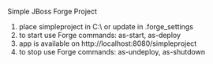Simple JBoss Forge Project
 
1. place simpleproject in C:\ or update <path> in .forge_settings
2. to start use Forge commands: as-start, as-deploy
3. app is available on http://localhost:8080/simpleproject
4. to stop use Forge commands: as-undeploy, as-shutdown